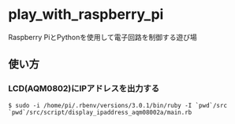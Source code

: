 # play_with_raspberry_pi
Raspberry PiとPythonを使用して電子回路を制御する遊び場

## 使い方
### LCD(AQM0802)にIPアドレスを出力する
```
$ sudo -i /home/pi/.rbenv/versions/3.0.1/bin/ruby -I `pwd`/src `pwd`/src/script/display_ipaddress_aqm08002a/main.rb
```
